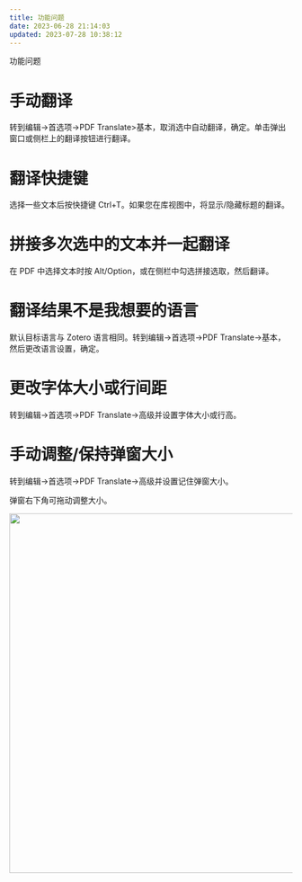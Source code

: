 ```yaml
---
title: 功能问题
date: 2023-06-28 21:14:03
updated: 2023-07-28 10:38:12
---
```


功能问题

# 手动翻译

转到编辑->首选项->PDF Translate>基本，取消选中自动翻译，确定。单击弹出窗口或侧栏上的翻译按钮进行翻译。

# 翻译快捷键

选择一些文本后按快捷键 Ctrl+T。如果您在库视图中，将显示/隐藏标题的翻译。

# 拼接多次选中的文本并一起翻译

在 PDF 中选择文本时按 Alt/Option，或在侧栏中勾选拼接选取，然后翻译。

# 翻译结果不是我想要的语言

默认目标语言与 Zotero 语言相同。转到编辑->首选项->PDF Translate->基本，然后更改语言设置，确定。

# 更改字体大小或行间距

转到编辑->首选项->PDF Translate->高级并设置字体大小或行高。

# 手动调整/保持弹窗大小

转到编辑->首选项->PDF Translate->高级并设置记住弹窗大小。

弹窗右下角可拖动调整大小。

<img src="https://cdn.nlark.com/yuque/0/2022/png/32594373/1665825252687-b125e65d-9032-4cd9-bcbb-b21af13d23f9.png" width="640" id="u1f79f84a" class="ne-image">
